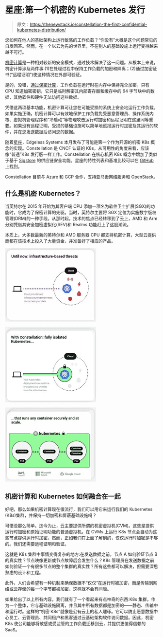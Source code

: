 # 星座:第一个机密的 Kubernetes 发行

> 原文：<https://thenewstack.io/constellation-the-first-confidential-kubernetes-distribution/>

您如何在他人的基础架构上运行敏感的工作负载？“你没有”大概是这个问题常见的自发回答。然而，在一个以云为先的世界里，不在别人的基础设施上运行变得越来越不可行。

[机密计算](https://thenewstack.io/confidential-computing-is-transforming-data-encryption-in-healthcare-finance/)是一种相对较新的安全模式，通过技术解决了这一问题。从根本上来说，机密计算涉及两件事:(1)在处理过程中保持工作负载的加密和隔离；(2)通过加密证书(“远程证明”)使这种情况在外部可验证。

是的，没错，[通过保密计算](https://thenewstack.io/linux-foundation-forms-the-confidential-computing-consortium-to-protect-data-in-use/)，工作负载在运行时在内存中保持完全加密。只有 CPU 知道加密密钥，它只是临时解密其内部寄存器和缓存中的 64 字节块中的数据，其他软件和硬件无法访问这些数据。

凭借这两项基本功能，机密计算可让您在可能受损的系统上安全地运行工作负载。如果实施正确，机密计算可以有效地保护工作负载免受恶意管理员、操作系统内核、虚拟机管理程序和“冷启动”等物理攻击运行时加密和远程证明在这里同等重要。如果没有远程证明，受损的基础设施可以简单地谎报运行时加密及其运行的软件，并在您发送数据后访问您的数据。

随着[星座](https://www.edgeless.systems/products/constellation/)，Edgeless Systems 本月发布了可能是第一个作为开源的机密 K8s 概念的实现。Constellation 是 CNCF 认证的 K8s，从可用性的角度来看，应该像“普通”K8s 发行版一样工作。Constellation 在核心机密 K8s 概念中增加了类似于基于 [Sigstore](https://www.sigstore.dev/) 的供应链安全功能。星座的特性列表和基准比较可以在 [GitHub](https://github.com/edgelesssys/constellation) 上找到。

Constellation 目前与 Azure 和 GCP 合作，支持亚马逊网络服务和 OpenStack。

## 什么是机密 Kubernetes？

当英特尔在 2015 年开始为其客户端 CPU 添加一项名为软件卫士扩展(SGX)的功能时，它成为了保密计算的先驱。当时，英特尔主要将 SGX 定位为实施数字版权管理(DRM)的一种手段。从那时起，技术的焦点已经转移到了云上，AMD 和 Arm 分别凭借其安全加密虚拟化(SEV)和 Realms 功能赶上了这股潮流。

本质上，大多数最新的英特尔和 AMD 服务器 CPU 都支持机密计算，大型云提供商都在该技术上投入了大量资金，并准备好了相应的产品。

![](img/e2a5de38f721213270154f425dd55cd9.png)

![](img/28aedd35646a08501d560c7bfa284dba.png)

![](img/9f384f1496f1bf679ea0473a3d5b427f.png)

## **机密计算和 Kubernetes 如何融合在一起**

好吧，那么如果机密计算现在很流行，我们可以用它来运行我们的 Kubernetes (K8s)集群，并保持一切加密和屏蔽基础设施吗？

可惜没那么简单。迄今为止，云主要提供所谓的机密虚拟机(CVM)。这些是提供运行时加密和原始证明功能的普通虚拟机。在 CVMs 上运行 K8s 节点会自动为这些节点提供运行时加密。然而，正如我们在上面了解到的，仅仅运行时加密是不够的。我们还需要远程证明和验证。

这就是 K8s 集群中事情变得复杂的地方:在发送数据之前，节点 A 如何验证节点 B 的真实性？节点映像更新或节点故障后会发生什么？K8s 管理员在发送数据之前如何验证一个有很多节点的整个集群的真实性？所有这些都可以解决，但需要深思熟虑的设计和工程。

此外，人们会希望有一种机制来确保数据不“仅仅”在运行时被加密，而是传输到网络或云存储的每一个字节都被加密，这样就不会有间隙。

如果给出了以上所有内容，我们就有了一个看起来有点神奇的东西:K8s 集群，作为一个整体，它与基础设施隔离，并且其中所有数据都是加密的——静态、传输中和运行时。这样的“机密 K8s”就像是公有云上的私人雕琢。它可以防止恶意数据中心员工、云管理员、共同租户和黑客通过云基础架构软件访问数据。因此，机密 K8s 使公司能够将敏感或受监管的工作负载迁移到云，并提供更值得信赖的 SaaS。

<svg xmlns:xlink="http://www.w3.org/1999/xlink" viewBox="0 0 68 31" version="1.1"><title>Group</title> <desc>Created with Sketch.</desc></svg>